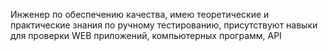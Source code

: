 Инженер по обеспечению качества,  имею теоретические и практические знания по ручному тестированию, присутствуют навыки для проверки WEB приложений, компьютерных программ, API
